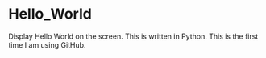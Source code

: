 Hello_World
===========

Display Hello World on the screen. This is written in Python. This is the first time I am using GitHub.

